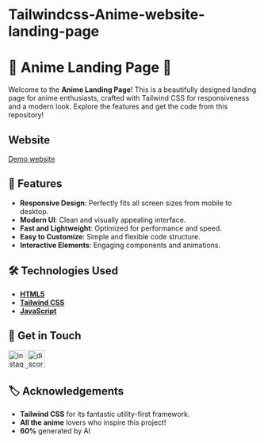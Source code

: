 # Tailwindcss-Anime-website-landing-page
# 🌸 Anime Landing Page 🌸

Welcome to the **Anime Landing Page**! This is a beautifully designed landing page for anime enthusiasts, crafted with Tailwind CSS for responsiveness and a modern look. Explore the features and get the code from this repository!

## Website 
[Demo website](https://animearea.netlify.app/)

## 🚀 Features

- **Responsive Design**: Perfectly fits all screen sizes from mobile to desktop.
- **Modern UI**: Clean and visually appealing interface.
- **Fast and Lightweight**: Optimized for performance and speed.
- **Easy to Customize**: Simple and flexible code structure.
- **Interactive Elements**: Engaging components and animations.

## 🛠️ Technologies Used

- **[HTML5](https://developer.mozilla.org/en-US/docs/Web/Guide/HTML/HTML5)**
- **[Tailwind CSS](https://tailwindcss.com/)**
- **[JavaScript](https://developer.mozilla.org/en-US/docs/Web/JavaScript)**

## 📲 Get in Touch

<a href="https://www.instagram.com/__raunakk__/" target="_blank">
    <img src="https://img.shields.io/static/v1?message=Instagram&logo=instagram&label=&color=E4405F&logoColor=white&labelColor=&style=for-the-badge" height="35" alt="instagram logo"  />
  </a>
<a href="https://discord.gg/SK9k6mdzvP" target="_blank">
    <img src="https://img.shields.io/static/v1?message=Discord&logo=discord&label=&color=7289DA&logoColor=white&labelColor=&style=for-the-badge" height="35" alt="discord logo"  />
  </a>

## 🏷️ Acknowledgements
- **Tailwind CSS** for its fantastic utility-first framework.
- **All the anime** lovers who inspire this project!
- **60%** generated by AI

